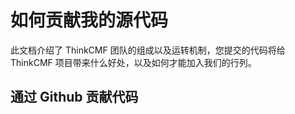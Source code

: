 如何贡献我的源代码  
===  

此文档介绍了 ThinkCMF 团队的组成以及运转机制，您提交的代码将给 ThinkCMF 项目带来什么好处，以及如何才能加入我们的行列。  

## 通过 Github 贡献代码  
